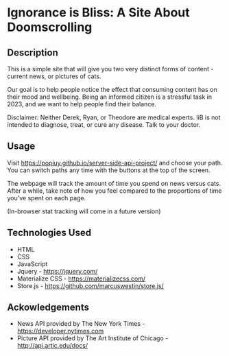 # Ignorance is Bliss: A Site About Doomscrolling

## Description

This is a simple site that will give you two very distinct forms of content - current news,
or pictures of cats. <br>

Our goal is to help people notice the effect that consuming content has on their mood and
wellbeing. Being an informed citizen is a stressful task in 2023, and we want to help people
find their balance.<br>

Disclaimer: Neither Derek, Ryan, or Theodore are medical experts. IiB is not intended to
diagnose, treat, or cure any disease. Talk to your doctor. 

## Usage

Visit https://popiuy.github.io/server-side-api-project/ and choose your path. 
You can switch paths any time with the buttons at the top of the screen. <br>

The webpage will track the amount of time you spend on news versus cats. After a while, 
take note of how you feel compared to the proportions of time you've spent on each page. <br>

(In-browser stat tracking will come in a future version)

## Technologies Used
- HTML
- CSS
- JavaScript
- Jquery - https://jquery.com/
- Materialize CSS - https://materializecss.com/
- Store.js  - https://github.com/marcuswestin/store.js/

## Ackowledgements
- News API provided by The New York Times - https://developer.nytimes.com
- Picture API provided by The Art Institute of Chicago - http://api.artic.edu/docs/

<!-- Create 3 HTML pages: 1 home page, then two results pages, one for each site type -->
<!-- Home Page needs:
    Header with a welcome banner that explains how the site works
    Two buttons, one for each results page -->
<!-- Each results page needs
    Header with the two options
    Input field and submit button - with an autofilled option
    Div for appending our api results
    Nav bar at the bottom to move through multiple pages of content
    Its own formatting w/ background colors, header colors, font families?
    Div with timer?
    -->

<!-- Create JS pages for each results page -->
<!-- Each results page needs
    initialization:
        (re)start timer, check local storage for existing time
        Load CSS
    Function for parsing the search input
    Function for dynamically creating html elements and then fill them with the response info, then append to page
    Function for tracking time spent on page
    Function for transitioning between pages
        stops timer, stores locally
    Function for pagination-->

<!-- Create CSS pages for each page? (Tailwind) -->

<!-- Reach for the moon -->
<!-- Additional HTML page for results -->
<!-- Asks user to rate their mood, displays time spent on each site -->
<!-- stores results, displays existing results later -->